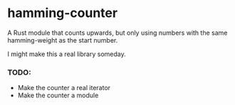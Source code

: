 # hamming-counter

A Rust module that counts upwards, but only using numbers with the same hamming-weight as the start number.

I might make this a real library someday.


### TODO:

 - Make the counter a real iterator
 - Make the counter a module
